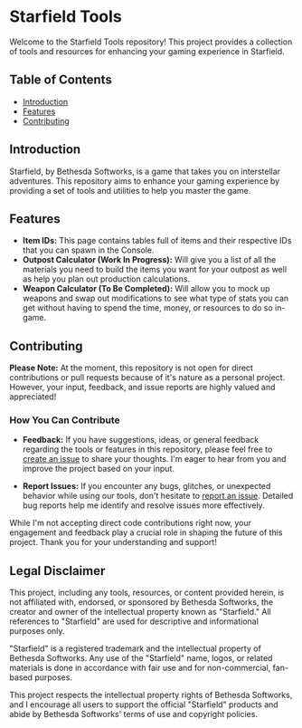 # Starfield Tools

Welcome to the Starfield Tools repository! This project provides a collection of tools and resources for enhancing your gaming experience in Starfield.

## Table of Contents

- [Introduction](#introduction)
- [Features](#features)
- [Contributing](#contributing)

## Introduction

Starfield, by Bethesda Softworks, is a game that takes you on interstellar adventures. This repository aims to enhance your gaming experience by providing a set of tools and utilities to help you master the game.

## Features

- **Item IDs:** This page contains tables full of items and their respective IDs that you can spawn in the Console.
- **Outpost Calculator (Work In Progress):** Will give you a list of all the materials you need to build the items you want for your outpost as well as help you plan out production calculations.
- **Weapon Calculator (To Be Completed):** Will allow you to mock up weapons and swap out modifications to see what type of stats you can get without having to spend the time, money, or resources to do so in-game.

## Contributing

**Please Note:** At the moment, this repository is not open for direct contributions or pull requests because of it's nature as a personal project. However, your input, feedback, and issue reports are highly valued and appreciated!

### How You Can Contribute

- **Feedback:** If you have suggestions, ideas, or general feedback regarding the tools or features in this repository, please feel free to [create an issue](https://github.com/ShawnPotter/starfield-tool/issues) to share your thoughts. I'm eager to hear from you and improve the project based on your input.

- **Report Issues:** If you encounter any bugs, glitches, or unexpected behavior while using our tools, don't hesitate to [report an issue](https://github.com/ShawnPotter/starfield-tool/issues). Detailed bug reports help me identify and resolve issues more effectively.

While I'm not accepting direct code contributions right now, your engagement and feedback play a crucial role in shaping the future of this project. Thank you for your understanding and support!

## Legal Disclaimer

This project, including any tools, resources, or content provided herein, is not affiliated with, endorsed, or sponsored by Bethesda Softworks, the creator and owner of the intellectual property known as "Starfield." All references to "Starfield" are used for descriptive and informational purposes only.

"Starfield" is a registered trademark and the intellectual property of Bethesda Softworks. Any use of the "Starfield" name, logos, or related materials is done in accordance with fair use and for non-commercial, fan-based purposes.

This project respects the intellectual property rights of Bethesda Softworks, and I encourage all users to support the official "Starfield" products and abide by Bethesda Softworks' terms of use and copyright policies.
